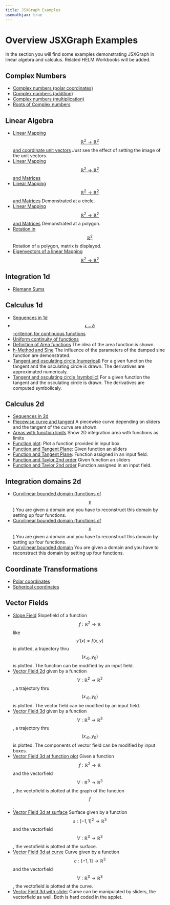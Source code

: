 ```yaml
---
title: JSXGraph Examples
usemathjax: true
---
```

# Overview JSXGraph Examples

In the section you will find some examples demonstrating JSXGraph in linear algebra and calculus. Related HELM Workbooks will be added.

## Complex Numbers
+ [Complex numbers (polar coordinates)](./ComplexNumberPolar.html)
+ [Complex numbers (addition)](./ComplexNumberAddition.html)
+ [Complex numbers (multiplication)](./ComplexNumberMultiplication.html)
+ [Roots of Complex numbers](./rootComplexNumbers.html)

## Linear Algebra
+ [Linear Mapping $$\mathbb{R}^2\to \mathbb{R}^2$$ and coordinate unit vectors](./LinMappingUnitVectors.html) Just see the effect of setting the image of the unit vectors.
+ [Linear Mapping $$\mathbb{R}^2\to \mathbb{R}^2$$ and Matrices](./LinMappingMatricies.html)
+ [Linear Mapping $$\mathbb{R}^2\to \mathbb{R}^2$$ and Matrices](./LinMappingMatricesUnitCircle.html) Demonstrated at a circle.
+ [Linear Mapping $$\mathbb{R}^2\to \mathbb{R}^2$$ and Matrices](./LinMappingMatricesPolygon.html) Demonstrated at a polygon.
+ [Rotation in  $$\mathbb{R}^2$$ ](./LinMappingMatricesPolygonRotating.html) Rotation of a polygon, matrix is displayed.
+ [Eigenvectors of a linear Mapping $$\mathbb{R}^2\to \mathbb{R}^2$$](./Eigenvectores.html)


## Integration 1d

+ [Riemann Sums](./IntegrationRiemannSum.html)

## Calculus 1d
+ [Sequences in 1d](./ConvergenceSequencesEps.html)
+ [$$\epsilon-\delta$$-criterion for continuous functions](./Functions-e-d-continuity.html)
+ [Uniform continuity of functions](./Functions-uniform-continuity.html)
+ [Definition of Area functions](./FunctionsHyperbola.html) The idea of the area function is shown.
+ [h-Method and Sine](./FunctionsSinDamped.html) The influence of the parameters of the damped sine function are demonstrated.
+ [Tangent and osculating circle (numerical)](./OsculatingCircle-input-num.html) For a given function the tangent and the osculating circle is drawn. The derivatives are approximated numericaly.
+ [Tangent and osculating circle (symbolic)](./OsculatingCircle-input-num.html) For a given function the tangent and the osculating circle is drawn. The derivatives are computed symbolicaly.

## Calculus 2d
+ [Sequences in 2d](./ConvergenceSequences2D.html)  
+ [Piecewise curve and tangent](./Curve-Plain-Tangent.html) A piecewise curve depending on sliders and the tangent of the curve are shown.
+ [Areas with function limits](./Intgration2DfunctionLimits.html) Show 2D integration area with functions as limits 
+ [Function plot](./demo3d-function-plot-input.html): Plot a function provided in input box.
+ [Function and Tangent Plane](./demo3d-pointOnSurface-Tagentplane.html): Given function an sliders
+ [Function and Tangent Plane](./demo3d-pointOnSurface-Tagentplane-input.html): Function assigned in an input field.
+ [Function and Taylor 2nd order](./demo3d-pointOnSurface-Taylor2.html) Given function an sliders
+ [Function and Taylor 2nd order](./demo3d-pointOnSurface-Taylor2-input.html) Function assigned in an input field.

## Integration domains 2d
+ [Curvilinear bounded domain (functions of $$y$$)](./IntArea2D-Input-xproj.html) You are given a domain and you have to reconstruct this domain by setting up four functions.
+ [Curvilinear bounded domain (functions of $$x$$)](./IntArea2D-Input-yproj.html) You are given a domain and you have to reconstruct this domain by setting up four functions.
+ [Curvilinear bounded domain](./IntArea2D-curved-Input.html) You are given a domain and you have to reconstruct this domain by setting up four functions.


## Coordinate Transformations
+ [Polar coordinates](./IntArea2D-polarKoord.html)
+ [Spherical coordinates](./demo3d-sphere4.html)

## Vector Fields
+ [Slope Field](./slopefield-plot-input.html) Slopefield of a function $$f:\mathbb{R}^2\to\mathbb{R}$$ like $$y'(x)=f(x,y)$$ is plotted, a trajectory thru $$(x,_0,y_0)$$ is plotted. The function can be modified by an input field.
+ [Vector Field 2d](./vectorfield-plot-input.html) given by a function $$V:\mathbb{R}^2\to\mathbb{R}^2$$, a trajectory thru $$(x,_0,y_0)$$ is plotted. The vector field can be modified by an input field.
+ [Vector Field 3d](./vectorfield3D-plot-input.html) given by a function $$V:\mathbb{R}^3\to\mathbb{R}^3$$, a trajectory thru $$(x,_0,y_0)$$ is plotted. The components of vector field can be modified by input boxes.
+ [Vector Field 3d at function plot](./vectorfield3D-functionplot-input.html)  Given a function $$f:\mathbb{R}^2\to\mathbb{R}$$ and the vectorfield $$V:\mathbb{R}^3\to\mathbb{R}^3$$, the vectofield is plotted at the graph of the function $$f$$.
+ [Vector Field 3d at surface](./vectorfield3D-surface-input.html) Surface given by a function $$s:[-1,1]^2\to\mathbb{R}^3$$ and the vectorfield $$V:\mathbb{R}^3\to\mathbb{R}^3$$, the vectofield is plotted at the surface.
+ [Vector Field 3d at curve](./vectorfield3D-curve-input.html) Curve given by a function $$c:[-1,1]\to\mathbb{R}^3$$ and the vectorfield $$V:\mathbb{R}^3\to\mathbb{R}^3$$, the vectofield is plotted at the curve.
+ [Vector Field 3d with slider](./vectorfield3D-curve-slider.html) Curve can be manipulated by sliders, the vectorfield as well. Both is hard coded in the applet.

